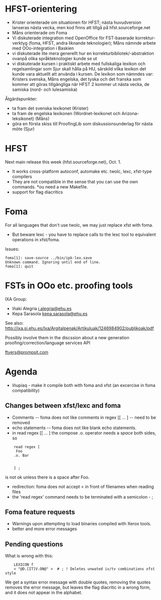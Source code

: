 # HFST-orientering

* Krister orienterade om situationen för HFST; nästa huvudversion lanseras nästa vecka, men kod finns att tillgå på hfst.sourceforge.net
* Måns orienterade om Foma
* Vi diskuterade integration med OpenOffice för FST-baserade korrektur-verktyg (foma, HFST, andra liknande teknologier); Måns nämnde arbete med OOo-integration i Baskien
* vi diskuterade lite mera generellt hur en korrekturbibliotek/-abstraktion ovanpå olika språkteknologier kunde se ut
* vi diskuterade kursen i praktiskt arbete med fullskaliga lexikon och regelsamlingar som Sjur skall hålla på HU, särskild vilka lexikon det kunde vara aktuellt att använda i kursen. De lexikon som nämndes var: Kristers svenska, Måns engelska, det tyska och det franska som kommer att göras tillgängliga när HFST 2 kommer ut nästa vecka, de samiska (nord- och lulesamiska)

Åtgärdspunkter:
* ta fram det svenska lexikonet (Krister)
* ta fram de engelska lexikonen (Wordnet-lexikonet och Arizona-leksikonet) (Måns)
* göra en första skiss till ProofingLib som diskussionsunderlag för nästa möte (Sjur)

# HFST
Next main release this week (hfst.sourceforge.net), Oct. 1.
* It works cross-platform autoconf, automake etc. twolc, lexc, xfst-type compilers
* They are not compatible in the sense that you can use the own commands.
*ou need a new Makefile.
* support for flag diacritics

# Foma
For all languages that don't use twolc, we may just replace xfst with foma.
*  But beware lexc - you have to replace calls to the lexc tool to equivalent operations in xfst/foma.

Issues:
```
foma[1]: save-source ../bin/ipk-lex.save
Unknown command. Ignoring until end of line.
foma[1]: quit
```

# FSTs in OOo etc. proofing tools

IXA Group:

* Iñaki Alegria <i.alegria@ehu.es>
* Kepa Sarasola <kepa.sarasola@ehu.es>

See also: http://ixa.si.ehu.es/Ixa/Argitalpenak/Artikuluak/1246984902/publikoak/pdf

Possibly involve them in the discssion about a new generation proofing/correction/language services API

ftyers@prompsit.com

# Agenda

* Iñupiaq - make it compile both with foma and xfst (an excercise in foma compatibility)

## Changes between xfst/lexc and foma

* Comments -- foma does not like comments in regex [[ ... ] -- need to be removed
* echo statements -- foma does not like blank echo statements.
* in read regex [[ ... ] the compose .o. operator needs a _space_ both sides, so

```
    read regex [
     Foo
    .o. Bar


    ] ;
```
is not ok unless there is a space after Foo.

* redirection: foma does not accept < in front of filenames when reading files
* the 'read regex' command needs to be terminated with a semicolon - ;

## Foma feature requests

* Warnings upon attempting to load binaries compiled with Xerox tools.
* better and more error messages

## Pending questions

What is wrong with this:
```
    LEXICON f
    < "@D.[IT]V.ON@" >  # ; ! Deletes unwated iv/tv combinations xfst style
```
We get a syntax error message with double quotes, removing the quotes removes the error message, but leaves the flag diacritic in a wrong form, and it does not appear in the alphabet.
